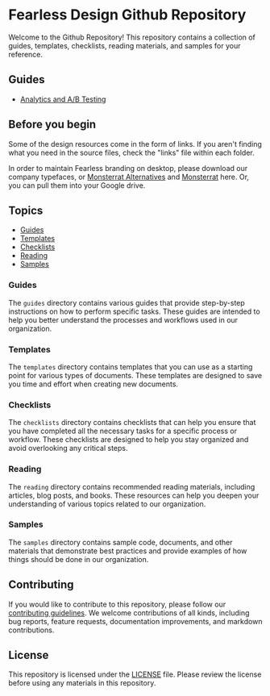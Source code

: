 # Fearless Design Github Repository

Welcome to the <Company Name> Github Repository! This repository contains a collection of guides, templates, checklists, reading materials, and samples for your reference.
  
## Guides
- <a href="https://docs.google.com/document/d/1AzDAVl7UuFCEsYo2MPSkjiFAdekIrNeWVIUSmKo4EF0/edit?usp=drive_link">Analytics and A/B Testing</a>


## Before you begin

Some of the design resources come in the form of links. If you aren't finding what you need in the source files, check the "links" file within each folder.


In order to maintain Fearless branding on desktop, please download our company typefaces, or <a href="https://fonts.google.com/specimen/Montserrat+Alternates">Monsterrat Alternatives</a> and <a href="https://fonts.google.com/specimen/Montserrat">Monsterrat</a> here. Or, you can pull them into your Google drive.


## Topics

- [Guides](#guides)
- [Templates](#templates)
- [Checklists](#checklists)
- [Reading](#reading)
- [Samples](#samples)

### Guides

The `guides` directory contains various guides that provide step-by-step instructions on how to perform specific tasks. These guides are intended to help you better understand the processes and workflows used in our organization.

### Templates

The `templates` directory contains templates that you can use as a starting point for various types of documents. These templates are designed to save you time and effort when creating new documents.

### Checklists

The `checklists` directory contains checklists that can help you ensure that you have completed all the necessary tasks for a specific process or workflow. These checklists are designed to help you stay organized and avoid overlooking any critical steps.

### Reading

The `reading` directory contains recommended reading materials, including articles, blog posts, and books. These resources can help you deepen your understanding of various topics related to our organization.

### Samples

The `samples` directory contains sample code, documents, and other materials that demonstrate best practices and provide examples of how things should be done in our organization.

## Contributing

If you would like to contribute to this repository, please follow our [contributing guidelines](contributing.md). We welcome contributions of all kinds, including bug reports, feature requests, documentation improvements, and markdown contributions.

## License

This repository is licensed under the [LICENSE](LICENSE) file. Please review the license before using any materials in this repository.
